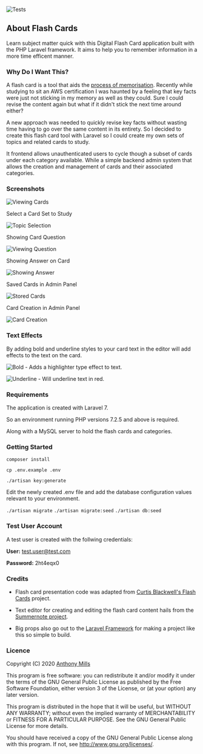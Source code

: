 ![Tests](https://github.com/anthony-mills/flash_cards/workflows/Tests/badge.svg?branch=master)

## About Flash Cards

Learn subject matter quick with this Digital Flash Card application built with the PHP Laravel framework. It aims to help you to remember information in a more time efficent manner. 

### Why Do I Want This?

A flash card is a tool that aids the [process of memorisation](https://en.wikipedia.org/wiki/Flashcard). Recently while studying to sit an AWS certification I was haunted by a feeling that key facts were just not sticking in my memory as well as they could. Sure I could revise the content again but what if it didn't stick the next time around either? 

A new approach was needed to quickly revise key facts without wasting time having to go over the same content in its entirety. So I decided to create this flash card tool with Laravel so I could create my own sets of topics and related cards to study.

It frontend allows unauthenticated users to cycle though a subset of cards under each category available. While a simple backend admin system that allows the creation and management of cards and their associated categories.

### Screenshots

![Viewing Cards](/screenshots/cards.gif?raw=true "Looking at flash cards")

Select a Card Set to Study

![Topic Selection](/screenshots/1.png?raw=true "Select card set to study")

Showing Card Question

![Viewing Question](/screenshots/2.png?raw=true "Viewing Question")

Showing Answer on Card

![Showing Answer](/screenshots/3.png?raw=true "Showing Answer")

Saved Cards in Admin Panel

![Stored Cards](/screenshots/4.png?raw=true "Stored Cards")

Card Creation in Admin Panel

![Card Creation](/screenshots/5.png?raw=true "Card Creation")

### Text Effects

By adding bold and underline styles to your card text in the editor will add effects to the text on the card.

![Bold - Adds a highlighter type effect to text.](/screenshots/highlight.png?raw=true "Bold - Adds a highlighter type effect to text.")

![Underline - Will underline text in red.](/screenshots/underline.png?raw=true "Underline - Will underline text in red")

### Requirements 

The application is created with Laravel 7.

So an environment running PHP versions 7.2.5 and above is required.

Along with a MySQL server to hold the flash cards and categories.

### Getting Started

`composer install`

`cp .env.example .env`

`./artisan key:generate`

Edit the newly created .env file and add the database configuration values relevant to your environment.

`./artisan migrate`
`./artisan migrate:seed`
`./artisan db:seed`

### Test User Account

A test user is created with the follwing credentials:

**User:** test.user@test.com

**Password:** 2ht4eqx0

### Credits

* Flash card presentation code was adapted from [Curtis Blackwell's Flash Cards](https://github.com/curtisblackwell/flash_cards) project.

* Text editor for creating and editing the flash card content hails from the [Summernote project](https://summernote.org/).

* Big props also go out to the [Laravel Framework](https://laravel.com/) for making a project like this so simple to build.

### Licence

Copyright (C) 2020 [Anthony Mills](http://www.anthony-mills.com)

This program is free software: you can redistribute it and/or modify
it under the terms of the GNU General Public License as published by
the Free Software Foundation, either version 3 of the License, or
(at your option) any later version.

This program is distributed in the hope that it will be useful,
but WITHOUT ANY WARRANTY; without even the implied warranty of
MERCHANTABILITY or FITNESS FOR A PARTICULAR PURPOSE.  See the
GNU General Public License for more details.

You should have received a copy of the GNU General Public License
along with this program.  If not, see <http://www.gnu.org/licenses/>.
